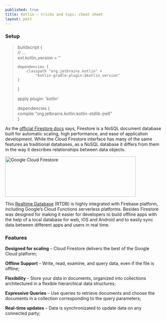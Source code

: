 ```yaml
---
published: true
title: Kotlin – tricks and tips: cheat sheet
layout: post
---
```


### Setup

> buildscript {  
>     // ...  
>     ext.kotlin_version = '<version to use>'  
>  
>     dependencies {  
>         classpath "org.jetbrains.kotlin" +  
>             "kotlin-gradle-plugin:$kotlin_version"  
>     }  
> }  
>    
> apply plugin: 'kotlin'  
>    
> dependencies {  
>     compile "org.jetbrains.kotlin:kotlin-stdlib-jre8"  
> }  

As the [official Firestore docs] says, Firestore is a NoSQL document database built for automatic scaling, high performance, and ease of application development. While the Cloud Firestore interface has many of the same features as traditional databases, as a NoSQL database it differs from them in the way it describes relationships between data objects.

<img src="http://maikotrindade.github.io/public/img/firebase-cloud-firestore-maikotrindade.github.io.png" height="130" width="420" alt="Google Cloud Firestore"/>

This [Realtime Database] (RTDB) is highly integrated with Firebase platform, including Google’s Cloud Functions serverless platforms. Besides Firestore was designed for making it easier for developers to build offline apps with the help of a local database for web, iOS and Android and to easily sync data between different apps and users in real time.


### Features

**Designed for scaling** – Cloud Firestore delivers the best of the Google Cloud platform;

**Offline Support**  –  Write, read, examine, and query data, even if the file is offline;

**Flexibility**  – Store your data in documents, organized into collections architectured in a flexible hierarchical data structures;

**Expressive Queries** – Use queries to retrieve documents and choose the documents in a collection corresponding to the query parameters;

**Real-time updates** –  Data is synchronizated to update data on any connected party;

[official Firestore docs]: https://cloud.google.com/firestore/docs/
[Realtime Database]: https://firebase.google.com/docs/database/


